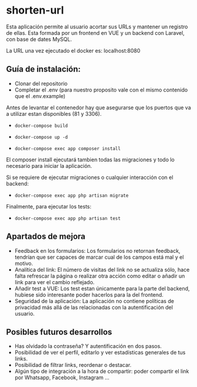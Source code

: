 # shorten-url

Esta aplicación permite al usuario acortar sus URLs y mantener un registro de ellas.
Esta formada por un frontend en VUE y un backend con Laravel, con base de dates MySQL.

La URL una vez ejecutado el docker es: localhost:8080

## Guía de instalación:

- Clonar del repositorio
- Completar el .env (para nuestro proposito vale con el mismo contenido que el .env.example)

Antes de levantar el contenedor hay que asegurarse que los puertos que va a utilizar estan disponibles (81 y 3306).

- `docker-compose build`
- `docker-compose up -d`

- `docker-compose exec app composer install`

El composer install ejecutará tambien todas las migraciones y todo lo necesario para iniciar la aplicación.

Si se requiere de ejecutar migraciones o cualquier interacción con el backend:

- `docker-compose exec app php artisan migrate`

Finalmente, para ejecutar los tests:

- `docker-compose exec app php artisan test`

## Apartados de mejora

- Feedback en los formularios: Los formularios no retornan feedback, tendrían que ser capaces de marcar cual de los campos está mal y el motivo.
- Analítica del link: El número de visitas del link no se actualiza sólo, hace falta refrescar la página o realizar otra acción como editar o añadir un link para ver el cambio reflejado.
- Añadir test a VUE: Los test estan únicamente para la parte del backend, hubiese sido interesante poder hacerlos para la del frontend.
- Seguridad de la aplicación: La aplicación no contiene políticas de privacidad más allá de las relacionadas con la autentificación del usuario.

## Posibles futuros desarrollos
- Has olvidado la contraseña? Y autentificación en dos pasos.
- Posibilidad de ver el perfil, editarlo y ver estadísticas generales de tus links.
- Posibilidad de filtrar links, reordenar o destacar.
- Algún tipo de integración a la hora de compartir: poder compartir el link por Whatsapp, Facebook, Instagram ...
